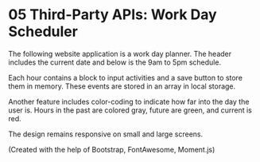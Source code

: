 # 05 Third-Party APIs: Work Day Scheduler

The following website application is a work day planner. The header includes the current date and below is the 9am to 5pm schedule.

Each hour contains a block to input activities and a save button to store them in memory. These events are stored in an array in local storage.

Another feature includes color-coding to indicate how far into the day the user is. Hours in the past are colored gray, future are green, and current is red.

The design remains responsive on small and large screens.

(Created with the help of Bootstrap, FontAwesome, Moment.js)
